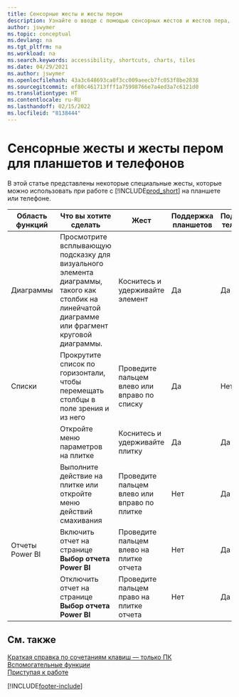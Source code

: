 ```yaml
---
title: Сенсорные жесты и жесты пером
description: Узнайте о вводе с помощью сенсорных жестов и жестов пера, которые помогут вам эффективно работать с данными на планшетах и телефонах.
author: jswymer
ms.topic: conceptual
ms.devlang: na
ms.tgt_pltfrm: na
ms.workload: na
ms.search.keywords: accessibility, shortcuts, charts, tiles
ms.date: 04/29/2021
ms.author: jswymer
ms.openlocfilehash: 43a3c648693ca0f3cc009aeecb7fc053f8be2838
ms.sourcegitcommit: ef80c461713fff1a75998766e7a4ed3a7c6121d0
ms.translationtype: HT
ms.contentlocale: ru-RU
ms.lasthandoff: 02/15/2022
ms.locfileid: "8138444"
---
```

# <a name="touch-and-pen-gestures-for-tablet-and-phones"></a>Сенсорные жесты и жесты пером для планшетов и телефонов 

В этой статье представлены некоторые специальные жесты, которые можно использовать при работе с [!INCLUDE[prod_short](includes/prod_short.md)] на планшете или телефоне.

|Область функций|Что вы хотите сделать|Жест|Поддержка планшетов|Поддержка телефонов|
|------------|----------------------|-------|--------------|-------------|
|Диаграммы|Просмотрите всплывающую подсказку для визуального элемента диаграммы, такого как столбик на линейчатой диаграмме или фрагмент круговой диаграммы.|Коснитесь и удерживайте элемент|Да|Да|
|Списки|Прокрутите список по горизонтали, чтобы перемещать столбцы в поле зрения и из него|Проведите пальцем влево или вправо по списку|Да|Нет|
||Откройте меню параметров на плитке|Коснитесь и удерживайте плитку|Да|Да|
||Выполните действие на плитке или откройте меню действий смахивания |Проведите пальцем влево или вправо по плитке|Нет|Да|
|Отчеты Power BI|Включить отчет на странице **Выбор отчета Power BI** |Проведите пальцем влево на плитке отчета|Нет|Да|
||Отключить отчет на странице **Выбор отчета Power BI** |Проведите пальцем право на плитке отчета|Нет|Да|

<!-- ## Charts

Business Central built-in charts display useful information about business data and KPIs. You can get additional information about the data by using the tooltips that are available on top of the data. To access a tooltip, tap and hold or hover over the data.

-->

## <a name="see-also"></a>См. также

[Краткая справка по сочетаниям клавиш — только ПК](keyboard-shortcuts-cheatsheet.md)  
[Вспомогательные функции](ui-accessibility.md)  
[Приступая к работе](product-get-started.md)  

[!INCLUDE[footer-include](includes/footer-banner.md)]